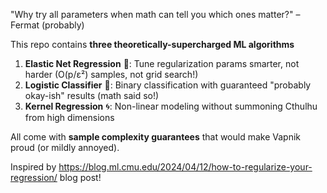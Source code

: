 "Why try all parameters when math can tell you which ones matter?" – Fermat (probably)

This repo contains **three theoretically-supercharged ML algorithms**   
1. **Elastic Net Regression** 🎯: Tune regularization params smarter, not harder (O(p/ε²) samples, not grid search!)  
2. **Logistic Classifier** 🔮: Binary classification with guaranteed "probably okay-ish" results (math said so!)  
3. **Kernel Regression** 🌀: Non-linear modeling without summoning Cthulhu from high dimensions  

All come with **sample complexity guarantees** that would make Vapnik proud (or mildly annoyed).  

Inspired by https://blog.ml.cmu.edu/2024/04/12/how-to-regularize-your-regression/ blog post!
